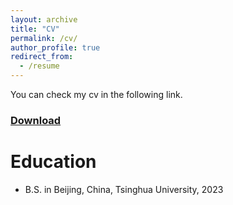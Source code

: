 ```yaml
---
layout: archive
title: "CV"
permalink: /cv/
author_profile: true
redirect_from:
  - /resume
---
```


<!-- {% include base_path %} -->
You can check my cv in the following link.

<!-- ### [Download](../files/CV_YiwenQiu.pdf) -->
### [Download](https://evieq01.github.io/evieqiu.github.io/files/CV_YiwenQiu.pdf)
<!-- ### [Download](https://github.com/EvieQ01/evieqiu.github.io/raw/qyw/files/CV_YiwenQiu.pdf) -->

Education
======
* B.S. in Beijing, China, Tsinghua University, 2023

<!-- 
* M.S. in Jekyll, GitHub University, 2014
* Ph.D in Version Control Theory, GitHub University, 2018 (expected)

Work experience
======
* Summer 2015: Research Assistant
  * Github University
  * Duties included: Tagging issues
  * Supervisor: Professor Git

* Fall 2015: Research Assistant
  * Github University
  * Duties included: Merging pull requests
  * Supervisor: Professor Hub
  
Skills
======
* Skill 1
* Skill 2
  * Sub-skill 2.1
  * Sub-skill 2.2
  * Sub-skill 2.3
* Skill 3

Publications
======
  <ul>{% for post in site.publications %}
    {% include archive-single-cv.html %}
  {% endfor %}</ul>
  
Talks
======
  <ul>{% for post in site.talks %}
    {% include archive-single-talk-cv.html %}
  {% endfor %}</ul>
  
Teaching
======
  <ul>{% for post in site.teaching %}
    {% include archive-single-cv.html %}
  {% endfor %}</ul>
  
Service and leadership
======
* Currently signed in to 43 different slack teams -->
